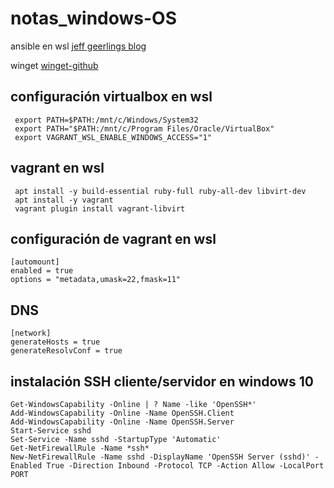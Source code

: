 # notas_windows-OS

ansible en wsl 
[jeff geerlings blog](https://www.jeffgeerling.com/blog/2017/using-ansible-through-windows-10s-subsystem-linux)

winget [winget-github](https://github.com/microsoft/winget-cli/releases)

## configuración virtualbox en wsl 
```console
 export PATH=$PATH:/mnt/c/Windows/System32
 export PATH="$PATH:/mnt/c/Program Files/Oracle/VirtualBox"
 export VAGRANT_WSL_ENABLE_WINDOWS_ACCESS="1"
```
## vagrant en wsl
```console
 apt install -y build-essential ruby-full ruby-all-dev libvirt-dev
 apt install -y vagrant
 vagrant plugin install vagrant-libvirt
```
## configuración de vagrant en wsl
```console
[automount]
enabled = true
options = "metadata,umask=22,fmask=11"
```
## DNS
```console
[network]
generateHosts = true
generateResolvConf = true
```
## instalación SSH cliente/servidor en windows 10
```console
Get-WindowsCapability -Online | ? Name -like 'OpenSSH*'
Add-WindowsCapability -Online -Name OpenSSH.Client
Add-WindowsCapability -Online -Name OpenSSH.Server
Start-Service sshd
Set-Service -Name sshd -StartupType 'Automatic'
Get-NetFirewallRule -Name *ssh*
New-NetFirewallRule -Name sshd -DisplayName 'OpenSSH Server (sshd)' -Enabled True -Direction Inbound -Protocol TCP -Action Allow -LocalPort PORT
```

